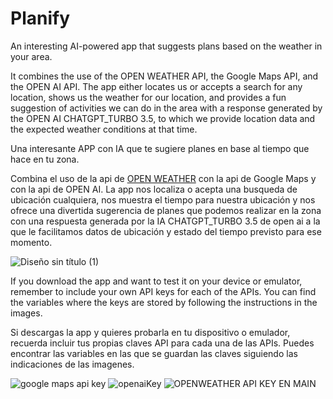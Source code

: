# Planify 

An interesting AI-powered app that suggests plans based on the weather in your area.

It combines the use of the OPEN WEATHER API, the Google Maps API, and the OPEN AI API. The app either locates us or accepts a search for any location, shows us the weather for our location, and provides a fun suggestion of activities we can do in the area with a response generated by the OPEN AI CHATGPT_TURBO 3.5, to which we provide location data and the expected weather conditions at that time.

Una interesante APP con IA que te sugiere planes en base al tiempo que hace en tu zona. 

Combina el uso de la api de [OPEN WEATHER](https://openweathermap.org/) con la api de Google Maps y con la api de OPEN AI. La app nos localiza o acepta una busqueda de ubicación cualquiera, nos muestra el tiempo para nuestra ubicación y nos ofrece una divertida sugerencia de planes que podemos realizar en la zona con una respuesta generada por la IA CHATGPT_TURBO 3.5 de open ai a la que le facilitamos datos de ubicación y estado del tiempo previsto para ese momento.

![Diseño sin título (1)](https://github.com/RobertoVetere/aiWeatherApp/assets/42187726/a6edc6b6-4cbc-4cdb-9f29-d64884efaf86)

If you download the app and want to test it on your device or emulator, remember to include your own API keys for each of the APIs.
You can find the variables where the keys are stored by following the instructions in the images.

Si descargas la app y quieres probarla en tu dispositivo o emulador, recuerda incluir tus propias claves API para cada una de las APIs. 
Puedes encontrar las variables en las que se guardan las claves siguiendo las indicaciones de las imagenes. 

![google maps api key](https://github.com/RobertoVetere/aiWeatherApp/assets/42187726/e78b0462-f31c-4d84-8fef-f57c09e548a5)
![openaiKey](https://github.com/RobertoVetere/aiWeatherApp/assets/42187726/1a19f9b1-8fa3-4678-91e9-bc6fba849cd5)
![OPENWEATHER API KEY EN MAIN](https://github.com/RobertoVetere/aiWeatherApp/assets/42187726/68eeb412-f822-4a26-b7fa-c86276f93b7e)

